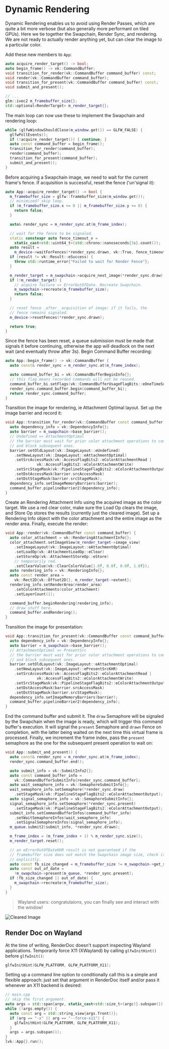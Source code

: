 # Dynamic Rendering

Dynamic Rendering enables us to avoid using Render Passes, which are quite a bit more verbose (but also generally more performant on tiled GPUs). Here we tie together the Swapchain, Render Sync, and rendering. We are not ready to actually render anything yet, but can clear the image to a particular color.

Add these new members to `App`:

```cpp
auto acquire_render_target() -> bool;
auto begin_frame() -> vk::CommandBuffer;
void transition_for_render(vk::CommandBuffer command_buffer) const;
void render(vk::CommandBuffer command_buffer);
void transition_for_present(vk::CommandBuffer command_buffer) const;
void submit_and_present();

// ...
glm::ivec2 m_framebuffer_size{};
std::optional<RenderTarget> m_render_target{};
```

The main loop can now use these to implement the Swapchain and rendering loop:

```cpp
while (glfwWindowShouldClose(m_window.get()) == GLFW_FALSE) {
  glfwPollEvents();
  if (!acquire_render_target()) { continue; }
  auto const command_buffer = begin_frame();
  transition_for_render(command_buffer);
  render(command_buffer);
  transition_for_present(command_buffer);
  submit_and_present();
}
```

Before acquiring a Swapchain image, we need to wait for the current frame's fence. If acquisition is successful, reset the fence ('un'signal it):

```cpp
auto App::acquire_render_target() -> bool {
  m_framebuffer_size = glfw::framebuffer_size(m_window.get());
  // minimized? skip loop.
  if (m_framebuffer_size.x <= 0 || m_framebuffer_size.y <= 0) {
    return false;
  }

  auto& render_sync = m_render_sync.at(m_frame_index);

  // wait for the fence to be signaled.
  static constexpr auto fence_timeout_v =
    static_cast<std::uint64_t>(std::chrono::nanoseconds{3s}.count());
  auto result =
    m_device->waitForFences(*render_sync.drawn, vk::True, fence_timeout_v);
  if (result != vk::Result::eSuccess) {
    throw std::runtime_error{"Failed to wait for Render Fence"};
  }

  m_render_target = m_swapchain->acquire_next_image(*render_sync.draw);
  if (!m_render_target) {
    // acquire failure => ErrorOutOfDate. Recreate Swapchain.
    m_swapchain->recreate(m_framebuffer_size);
    return false;
  }

  // reset fence _after_ acquisition of image: if it fails, the
  // fence remains signaled.
  m_device->resetFences(*render_sync.drawn);

  return true;
}
```

Since the fence has been reset, a queue submission must be made that signals it before continuing, otherwise the app will deadlock on the next wait (and eventually throw after 3s). Begin Command Buffer recording:

```cpp
auto App::begin_frame() -> vk::CommandBuffer {
  auto const& render_sync = m_render_sync.at(m_frame_index);

  auto command_buffer_bi = vk::CommandBufferBeginInfo{};
  // this flag means recorded commands will not be reused.
  command_buffer_bi.setFlags(vk::CommandBufferUsageFlagBits::eOneTimeSubmit);
  render_sync.command_buffer.begin(command_buffer_bi);
  return render_sync.command_buffer;
}
```

Transition the image for rendering, ie Attachment Optimal layout. Set up the image barrier and record it:

```cpp
void App::transition_for_render(vk::CommandBuffer const command_buffer) const {
  auto dependency_info = vk::DependencyInfo{};
  auto barrier = m_swapchain->base_barrier();
  // Undefined => AttachmentOptimal
  // the barrier must wait for prior color attachment operations to complete,
  // and block subsequent ones.
  barrier.setOldLayout(vk::ImageLayout::eUndefined)
    .setNewLayout(vk::ImageLayout::eAttachmentOptimal)
    .setSrcAccessMask(vk::AccessFlagBits2::eColorAttachmentRead |
              vk::AccessFlagBits2::eColorAttachmentWrite)
    .setSrcStageMask(vk::PipelineStageFlagBits2::eColorAttachmentOutput)
    .setDstAccessMask(barrier.srcAccessMask)
    .setDstStageMask(barrier.srcStageMask);
  dependency_info.setImageMemoryBarriers(barrier);
  command_buffer.pipelineBarrier2(dependency_info);
}
```

Create an Rendering Attachment Info using the acquired image as the color target. We use a red clear color, make sure the Load Op clears the image, and Store Op stores the results (currently just the cleared image). Set up a Rendering Info object with the color attachment and the entire image as the render area. Finally, execute the render:

```cpp
void App::render(vk::CommandBuffer const command_buffer) {
  auto color_attachment = vk::RenderingAttachmentInfo{};
  color_attachment.setImageView(m_render_target->image_view)
    .setImageLayout(vk::ImageLayout::eAttachmentOptimal)
    .setLoadOp(vk::AttachmentLoadOp::eClear)
    .setStoreOp(vk::AttachmentStoreOp::eStore)
    // temporarily red.
    .setClearValue(vk::ClearColorValue{1.0f, 0.0f, 0.0f, 1.0f});
  auto rendering_info = vk::RenderingInfo{};
  auto const render_area =
    vk::Rect2D{vk::Offset2D{}, m_render_target->extent};
  rendering_info.setRenderArea(render_area)
    .setColorAttachments(color_attachment)
    .setLayerCount(1);

  command_buffer.beginRendering(rendering_info);
  // draw stuff here.
  command_buffer.endRendering();
}
```

Transition the image for presentation:

```cpp
void App::transition_for_present(vk::CommandBuffer const command_buffer) const {
  auto dependency_info = vk::DependencyInfo{};
  auto barrier = m_swapchain->base_barrier();
  // AttachmentOptimal => PresentSrc
  // the barrier must wait for prior color attachment operations to complete,
  // and block subsequent ones.
  barrier.setOldLayout(vk::ImageLayout::eAttachmentOptimal)
    .setNewLayout(vk::ImageLayout::ePresentSrcKHR)
    .setSrcAccessMask(vk::AccessFlagBits2::eColorAttachmentRead |
              vk::AccessFlagBits2::eColorAttachmentWrite)
    .setSrcStageMask(vk::PipelineStageFlagBits2::eColorAttachmentOutput)
    .setDstAccessMask(barrier.srcAccessMask)
    .setDstStageMask(barrier.srcStageMask);
  dependency_info.setImageMemoryBarriers(barrier);
  command_buffer.pipelineBarrier2(dependency_info);
}
```

End the command buffer and submit it. The `draw` Semaphore will be signaled by the Swapchain when the image is ready, which will trigger this command buffer's execution. It will signal the `present` Semaphore and `drawn` Fence on completion, with the latter being waited on the next time this virtual frame is processed. Finally, we increment the frame index, pass the `present` semaphore as the one for the subsequent present operation to wait on:

```cpp
void App::submit_and_present() {
  auto const& render_sync = m_render_sync.at(m_frame_index);
  render_sync.command_buffer.end();

  auto submit_info = vk::SubmitInfo2{};
  auto const command_buffer_info =
    vk::CommandBufferSubmitInfo{render_sync.command_buffer};
  auto wait_semaphore_info = vk::SemaphoreSubmitInfo{};
  wait_semaphore_info.setSemaphore(*render_sync.draw)
    .setStageMask(vk::PipelineStageFlagBits2::eColorAttachmentOutput);
  auto signal_semaphore_info = vk::SemaphoreSubmitInfo{};
  signal_semaphore_info.setSemaphore(*render_sync.present)
    .setStageMask(vk::PipelineStageFlagBits2::eColorAttachmentOutput);
  submit_info.setCommandBufferInfos(command_buffer_info)
    .setWaitSemaphoreInfos(wait_semaphore_info)
    .setSignalSemaphoreInfos(signal_semaphore_info);
  m_queue.submit2(submit_info, *render_sync.drawn);

  m_frame_index = (m_frame_index + 1) % m_render_sync.size();
  m_render_target.reset();

  // an eErrorOutOfDateKHR result is not guaranteed if the
  // framebuffer size does not match the Swapchain image size, check it
  // explicitly.
  auto const fb_size_changed = m_framebuffer_size != m_swapchain->get_size();
  auto const out_of_date =
    !m_swapchain->present(m_queue, *render_sync.present);
  if (fb_size_changed || out_of_date) {
    m_swapchain->recreate(m_framebuffer_size);
  }
}
```

> Wayland users: congratulaions, you can finally see and interact with the window!

![Cleared Image](./dynamic_rendering_red_clear.png)

## Render Doc on Wayland

At the time of writing, RenderDoc doesn't support inspecting Wayland applications. Temporarily force X11 (XWayland) by calling `glfwInitHint()` before `glfwInit()`:

```cpp
glfwInitHint(GLFW_PLATFORM, GLFW_PLATFORM_X11);
```

Setting up a command line option to conditionally call this is a simple and flexible approach: just set that argument in RenderDoc itself and/or pass it whenever an X11 backend is desired:

```cpp
// main.cpp
// skip the first argument.
auto args = std::span{argv, static_cast<std::size_t>(argc)}.subspan(1);
while (!args.empty()) {
  auto const arg = std::string_view{args.front()};
  if (arg == "-x" || arg == "--force-x11") {
    glfwInitHint(GLFW_PLATFORM, GLFW_PLATFORM_X11);
  }
  args = args.subspan(1);
}
lvk::App{}.run();
```
